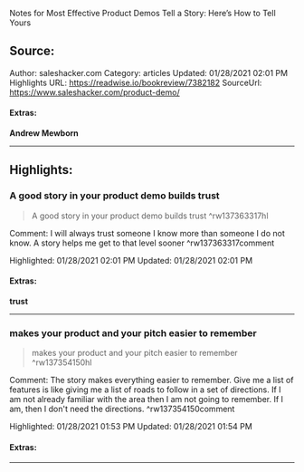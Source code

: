 Notes for Most Effective Product Demos Tell a Story: Here’s How to Tell Yours

## Source:
Author: saleshacker.com
Category: articles
Updated: 01/28/2021 02:01 PM
Highlights URL: https://readwise.io/bookreview/7382182
SourceUrl: https://www.saleshacker.com/product-demo/


#### Extras:
**Andrew Mewborn**



 
-----
 ## Highlights:

### A good story in your product demo builds trust
>A good story in your product demo builds trust ^rw137363317hl

Comment: I will always trust someone I know more than someone I do not know. A story helps me get to that level sooner ^rw137363317comment

Highlighted: 01/28/2021 02:01 PM
Updated: 01/28/2021 02:01 PM


#### Extras:
**trust**




------

### makes your product and your pitch easier to remember
>makes your product and your pitch easier to remember ^rw137354150hl

Comment: The story makes everything easier to remember. Give me a list of features is like giving me a list of roads to follow in a set of directions. If I am not already familiar with the area then I am not going to remember. If I am, then I don't need the directions. ^rw137354150comment

Highlighted: 01/28/2021 01:53 PM
Updated: 01/28/2021 01:54 PM


#### Extras:





------

